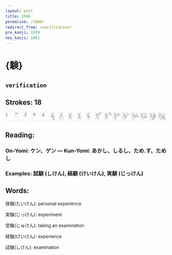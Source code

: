 ```yaml
---
layout: post
title: 1980
permalink: /1980/
redirect_from: /verification/
pre_kanji: 1979
nex_kanji: 1981
---
```


# {験}

## `verification`

## Strokes: 18

<div class="stroke"><img src="../images/E9A893.png" /></div>

## Reading:

### On-Yomi: ケン、ゲン &mdash; Kun-Yomi: あかし、しるし、ため.す、ためし

### Examples: 試験 (しけん), 経験 (けいけん), 実験 (じっけん)

## Words:

体験(たいけん): personal experience

実験(じっけん): experiment

受験(じゅけん): taking an examination

経験(けいけん): experience

試験(しけん): examination
